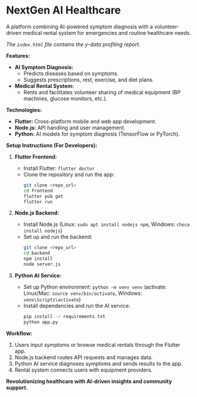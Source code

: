 # NextGen AI Healthcare

A platform combining AI-powered symptom diagnosis with a volunteer-driven medical rental system for emergencies and routine healthcare needs.

*The `index.html` file contains the y-data profiling report.*

**Features:**

* **AI Symptom Diagnosis:**
    * Predicts diseases based on symptoms.
    * Suggests prescriptions, rest, exercise, and diet plans.
* **Medical Rental System:**
    * Rents and facilitates volunteer sharing of medical equipment (BP machines, glucose monitors, etc.).

**Technologies:**

* **Flutter:** Cross-platform mobile and web app development.
* **Node.js:** API handling and user management.
* **Python:** AI models for symptom diagnosis (TensorFlow or PyTorch).

**Setup Instructions (For Developers):**

1. **Flutter Frontend:**
   - Install Flutter: `flutter doctor`
   - Clone the repository and run the app:
     ```bash
     git clone <repo_url>
     cd frontend
     flutter pub get
     flutter run
     ```

2. **Node.js Backend:**
   - Install Node.js (Linux: `sudo apt install nodejs npm`, Windows: `choco install nodejs`)
   - Set up and run the backend:
     ```bash
     git clone <repo_url>
     cd backend
     npm install
     node server.js
     ```

3. **Python AI Service:**
   - Set up Python environment: `python -m venv venv` (activate: Linux/Mac: `source venv/bin/activate`, Windows: `venv\Scripts\activate`)
   - Install dependencies and run the AI service:
     ```bash
     pip install -r requirements.txt
     python app.py
     ```

**Workflow:**

1. Users input symptoms or browse medical rentals through the Flutter app.
2. Node.js backend routes API requests and manages data.
3. Python AI service diagnoses symptoms and sends results to the app.
4. Rental system connects users with equipment providers.

**Revolutionizing healthcare with AI-driven insights and community support.**
